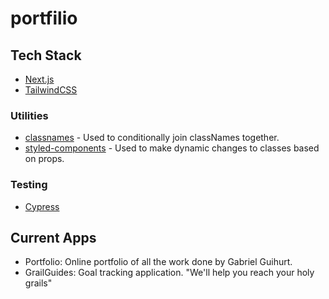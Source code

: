 # portfilio

## Tech Stack

- [Next.js](https://nextjs.org/)
- [TailwindCSS](https://tailwindcss.com/docs/installation)

### Utilities

- [classnames](https://npmjs.com/package/classnames) - Used to conditionally join classNames together.
- [styled-components](https://styled-components.com/docs/basics#motivation) - Used to make dynamic changes to classes based on props.

### Testing

- [Cypress](https://docs.cypress.io/guides/overview/why-cypress#What-you-ll-learn)

## Current Apps

- Portfolio: Online portfolio of all the work done by Gabriel Guihurt. 
- GrailGuides: Goal tracking application. "We'll help you reach your holy grails"
